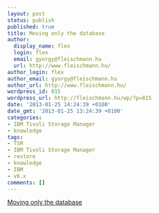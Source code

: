 ```yaml
---
layout: post
status: publish
published: true
title: Moving only the database
author:
  display_name: flex
  login: flex
  email: gyorgy@fleischmann.hu
  url: http://www.fleischmann.hu/
author_login: flex
author_email: gyorgy@fleischmann.hu
author_url: http://www.fleischmann.hu/
wordpress_id: 815
wordpress_url: http://fleischmann.hu/wp/?p=815
date: '2013-01-25 14:24:39 +0100'
date_gmt: '2013-01-25 13:24:39 +0100'
categories:
- IBM Tivoli Storage Manager
- knowledge
tags:
- TSM
- IBM Tivoli Storage Manager
- restore
- knowledge
- IBM
- v6.x
comments: []
---
```

<p><a href="http://publib.boulder.ibm.com/infocenter/tsminfo/v6/index.jsp?topic=%2Fcom.ibm.itsm.srv.doc%2Ft_move_db_only.html">Moving only the database</a></p>
